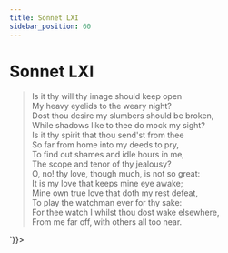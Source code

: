 ```yaml
---
title: Sonnet LXI
sidebar_position: 60
---
```

<div dangerouslySetInnerHTML={{__html: `<div><HTML><HEAD><TITLE>Sonnet LXI</TITLE></HEAD>
<BODY><H1>Sonnet LXI</H1>

<BLOCKQUOTE>Is it thy will thy image should keep open<BR>
My heavy eyelids to the weary night?<BR>
Dost thou desire my slumbers should be broken,<BR>
While shadows like to thee do mock my sight?<BR>
Is it thy spirit that thou send'st from thee<BR>
So far from home into my deeds to pry,<BR>
To find out shames and idle hours in me,<BR>
The scope and tenor of thy jealousy?<BR>
O, no! thy love, though much, is not so great:<BR>
It is my love that keeps mine eye awake;<BR>
Mine own true love that doth my rest defeat,<BR>
To play the watchman ever for thy sake:<BR>
  For thee watch I whilst thou dost wake elsewhere,<BR>
  From me far off, with others all too near.<BR>
</BLOCKQUOTE>

</BODY></HTML>
</div>`}}></div>